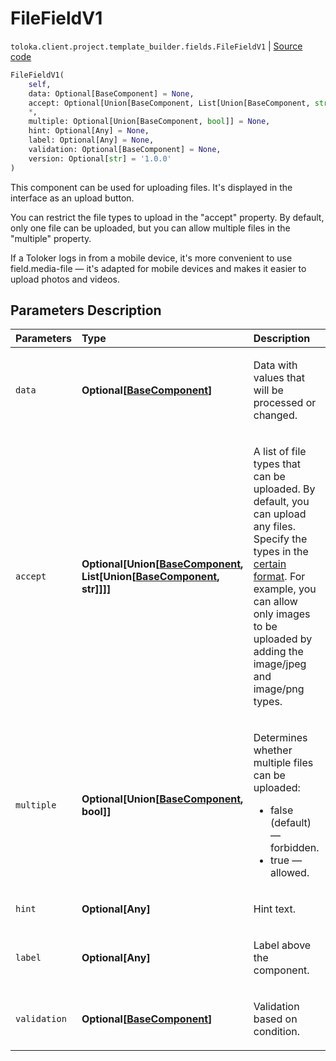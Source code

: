 # FileFieldV1
`toloka.client.project.template_builder.fields.FileFieldV1` | [Source code](https://github.com/Toloka/toloka-kit/blob/v1.1.0.post1/src/client/project/template_builder/fields.py#L226)

```python
FileFieldV1(
    self,
    data: Optional[BaseComponent] = None,
    accept: Optional[Union[BaseComponent, List[Union[BaseComponent, str]]]] = None,
    *,
    multiple: Optional[Union[BaseComponent, bool]] = None,
    hint: Optional[Any] = None,
    label: Optional[Any] = None,
    validation: Optional[BaseComponent] = None,
    version: Optional[str] = '1.0.0'
)
```

This component can be used for uploading files. It's displayed in the interface as an upload button.


You can restrict the file types to upload in the "accept" property. By default, only one file can be uploaded,
but you can allow multiple files in the "multiple" property.

If a Toloker logs in from a mobile device, it's more convenient to use field.media-file — it's adapted for mobile
devices and makes it easier to upload photos and videos.

## Parameters Description

| Parameters | Type | Description |
| :----------| :----| :-----------|
`data`|**Optional\[[BaseComponent](toloka.client.project.template_builder.base.BaseComponent.md)\]**|<p>Data with values that will be processed or changed.</p>
`accept`|**Optional\[Union\[[BaseComponent](toloka.client.project.template_builder.base.BaseComponent.md), List\[Union\[[BaseComponent](toloka.client.project.template_builder.base.BaseComponent.md), str\]\]\]\]**|<p>A list of file types that can be uploaded. By default, you can upload any files. Specify the types in the [certain format](https://developer.mozilla.org/en-US/docs/Web/HTTP/Basics_of_HTTP/MIME_types). For example, you can allow only images to be uploaded by adding the image/jpeg and image/png types.</p>
`multiple`|**Optional\[Union\[[BaseComponent](toloka.client.project.template_builder.base.BaseComponent.md), bool\]\]**|<p>Determines whether multiple files can be uploaded:</p> <ul> <li>false (default) — forbidden.</li> <li>true — allowed.</li> </ul>
`hint`|**Optional\[Any\]**|<p>Hint text.</p>
`label`|**Optional\[Any\]**|<p>Label above the component.</p>
`validation`|**Optional\[[BaseComponent](toloka.client.project.template_builder.base.BaseComponent.md)\]**|<p>Validation based on condition.</p>
